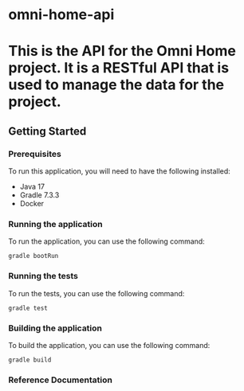 # omni-home-api

# This is the API for the Omni Home project. It is a RESTful API that is used to manage the data for the project.

## Getting Started

### Prerequisites

To run this application, you will need to have the following installed:
* Java 17 
* Gradle 7.3.3
* Docker

### Running the application

To run the application, you can use the following command:

```shell
gradle bootRun
```

### Running the tests

To run the tests, you can use the following command:

```shell
gradle test
```

### Building the application

To build the application, you can use the following command:

```shell
gradle build
```

### Reference Documentation